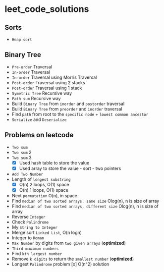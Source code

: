# leet_code_solutions

## Sorts
- `Heap sort`

## Binary Tree
- `Pre-order` Traversal
- `In-order` Traversal
- `In-order` Traversal using Morris Traversal
- `Post-order` Traversal using 2 stacks
- `Post-order` Traversal using 1 stack
- `Symetric Tree` Recursive way
- `Path sum` Recursive way
- Build `Binary Tree` from `inorder` and `postorder` traversal
- Build `Binary Tree` from `preorder` and `inorder` traversal
- Find `path` from root to the `specific node` + `lowest common ancestor`
- `Serialize` and `Deserialize`

## Problems on leetcode
- `Two sum`
- `Two sum` 2
- `Two sum` 3
  - [x] Used hash table to store the value
  - [x] Used array to store the value - sort - two pointers
- `Add Two Number`
- Length of `longest substring`
  - [x] O(n) 2 loops, O(1) space
  - [x] O(n) 1 loops, O(1) space
- Next `permutation` O(n), in space
- Find `median of two sorted arrays, same size` Olog(n), n is size of array
- Find `median of two sorted arrays, different size` Olog(n), n is size of array
- Reverse `Integer`
- Check `Palindrome`
- My `String to Integer`
- Merge sort `Linked List`, O(n logn)
- Integer to `Roman`
- `Max Number` by digits from `two given arrays` (**optimized**)
- `Third maximum numbers`
- Find `kth largest number`
- Remove `k digits` to return the `smallest number` (**optimized**)
- Longest `Palindrome` problem
  [x] O(n^2) solution
